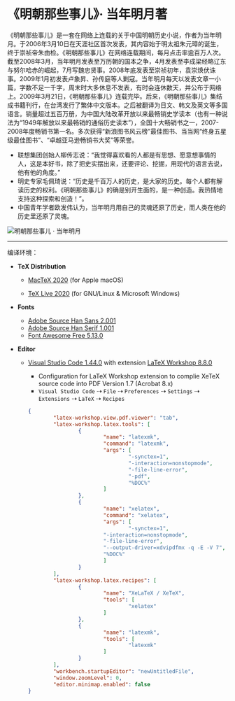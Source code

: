 # 《明朝那些事儿》· 当年明月著

《明朝那些事儿》是一套在网络上连载的关于中国明朝历史小说，作者为当年明月。于2006年3月10日在天涯社区首次发表，其内容始于明太祖朱元璋的诞生，终于崇祯帝朱由检。《明朝那些事儿》在网络连载期间，每月点击率逾百万人次。截至2008年3月，当年明月发表至万历朝的国本之争，4月发表至李成梁经略辽东与努尔哈赤的崛起，7月写魏忠贤事。2008年底发表至崇祯初年，袁崇焕伏诛事。2009年1月初发表卢象昇、孙传庭等人剿寇。当年明月每天以发表文章一小篇，字数不足一千字，周末时大多休息不发表，有时会连休数天，并公布于网络上。2009年3月21日，《明朝那些事儿》连载完毕。后来，《明朝那些事儿》集结成书籍刊行，在台湾发行了繁体中文版本。之后被翻译为日文、韩文及英文等多国语言。销量超过五百万册，为中国大陆改革开放以来最畅销史学读本（也有一种说法为“1949年解放以来最畅销的通俗历史读本”），全国十大畅销书之一，2007-2008年度畅销书第一名。多次获得“新浪图书风云榜”最佳图书、当当网“终身五星级最佳图书”、“卓越亚马逊畅销书大奖”等荣誉。

+ 联想集团创始人柳传志说：“我觉得喜欢看的人都是有思想、愿意想事情的人，这是本好书，除了把史实摆出来，还要评论、挖掘，用现代的语言去说，他有他的角度。”
+ 明史专家毛佩琦说：“历史是千百万人的历史，是大家的历史。每个人都有解读历史的权利。《明朝那些事儿》的确是别开生面的，是一种创造。我热情地支持这种探索和创造！”。
+ 中国青年学者欧发伟认为，当年明月用自己的灵魂还原了历史，而人类在他的历史里还原了灵魂。


![明朝那些事儿 · 当年明月](./Images/Frontmatter.jpg)

---
编译环境：

+ **TeX Distribution**
    + [MacTeX 2020](https://www.tug.org/mactex/) (for Apple macOS)

    + [TeX Live 2020](https://www.tug.org/texlive/) (for GNU/Linux & Microsoft Windows)

+ **Fonts**
    + [Adobe Source Han Sans 2.001](https://github.com/adobe-fonts/source-han-sans)
    + [Adobe Source Han Serif 1.001](https://github.com/adobe-fonts/source-han-serif)
    + [Font Awesome Free 5.13.0](https://github.com/FortAwesome/Font-Awesome)

+ **Editor**
    + [Visual Studio Code 1.44.0](https://code.visualstudio.com/) with extension [LaTeX Workshop 8.8.0](https://github.com/James-Yu/LaTeX-Workshop)
        + Configuration for LaTeX Workshop extension to complie XeTeX source code into PDF Version 1.7 (Acrobat 8.x)
        + ```Visual Studio Code``` ⇢ ```File``` ⇢ ```Preferences``` ⇢ ```Settings``` ⇢ ```Extensions``` ⇢ ```LaTeX``` ⇢ ```Recipes```

        ```JSON
        {
                "latex-workshop.view.pdf.viewer": "tab",
                "latex-workshop.latex.tools": [
                        {
                                "name": "latexmk",
                                "command": "latexmk",
                                "args": [
                                        "-synctex=1",
                                        "-interaction=nonstopmode",
                                        "-file-line-error",
                                        "-pdf",
                                        "%DOC%"
                                ]
                        },
                        {
                                "name": "xelatex",
                                "command": "xelatex",
                                "args": [
                                        "-synctex=1",
                                "-interaction=nonstopmode",
                                "-file-line-error",
                                "--output-driver=xdvipdfmx -q -E -V 7",
                                "%DOC%"
                                ]
                        }
                ],
                "latex-workshop.latex.recipes": [
                        {
                                "name": "XeLaTeX / XeTeX",
                                "tools": [
                                        "xelatex"
                                ]
                        },
                        {
                                "name": "latexmk",
                                "tools": [
                                        "latexmk"
                                ]
                        }
                ],
                "workbench.startupEditor": "newUntitledFile",
                "window.zoomLevel": 0,
                "editor.minimap.enabled": false
        }
        ```
